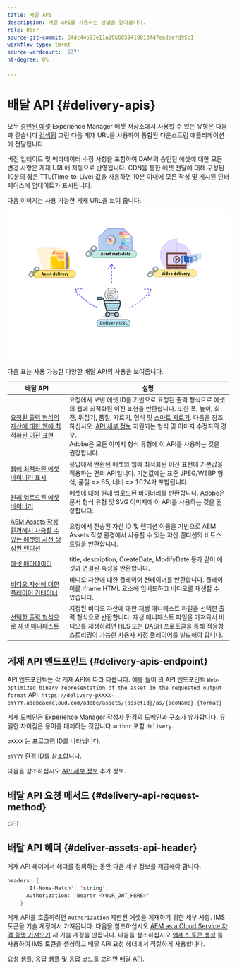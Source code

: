 ```yaml
---
title: 배달 API
description: 배달 API를 사용하는 방법을 알아봅니다.
role: User
source-git-commit: 6fdc44b93e11a20b6859419813fd7eadbefd95c1
workflow-type: tm+mt
source-wordcount: '537'
ht-degree: 0%

---
```


# 배달 API {#delivery-apis}

모두 [승인된 에셋](approve-assets.md) Experience Manager 에셋 저장소에서 사용할 수 있는 유형은 다음과 같습니다 [검색됨](search-assets-api.md) 그런 다음 게재 URL을 사용하여 통합된 다운스트림 애플리케이션에 전달됩니다.

버전 업데이트 및 메타데이터 수정 사항을 포함하여 DAM의 승인된 에셋에 대한 모든 변경 사항은 게재 URL에 자동으로 반영됩니다. CDN을 통한 에셋 전달에 대해 구성된 10분의 짧은 TTL(Time-to-Live) 값을 사용하면 10분 이내에 모든 작성 및 게시된 인터페이스에 업데이트가 표시됩니다.

다음 이미지는 사용 가능한 게재 URL을 보여 줍니다.

![배달 API](assets/delivery-url.png)

다음 표는 사용 가능한 다양한 배달 API의 사용을 보여줍니다.

| 배달 API | 설명 |
|---|---|
| [요청된 출력 형식의 자산에 대한 웹에 최적화된 이진 표현](https://adobe-aem-assets-delivery.redoc.ly/#operation/getAssetSeoFormat) | 요청에서 보낸 에셋 ID를 기반으로 요청된 출력 형식으로 에셋의 웹에 최적화된 이진 표현을 반환합니다. 또한 폭, 높이, 회전, 뒤집기, 품질, 자르기, 형식 및 [스마트 자르기](/help/assets/dynamic-media/image-profiles.md). 다음을 참조하십시오. [API 세부 정보](https://adobe-aem-assets-delivery-experimental.redoc.ly/#operation/getAssetSeoFormat) 지원되는 형식 및 이미지 수정자의 경우.<br>Adobe은 모든 이미지 형식 유형에 이 API를 사용하는 것을 권장합니다. |
| [웹에 최적화된 에셋 바이너리 표시](https://adobe-aem-assets-delivery.redoc.ly/#operation/getAsset) | 응답에서 반환된 에셋의 웹에 최적화된 이진 표현에 기본값을 적용하는 편의 API입니다. 기본값에는 표준 JPEG/WEBP 형식, 품질 => 65, 너비 => 1024가 포함됩니다. |
| [원래 업로드된 에셋 바이너리](https://adobe-aem-assets-delivery.redoc.ly/#operation/getAssetOriginal) | 에셋에 대해 원래 업로드된 바이너리를 반환합니다. Adobe은 문서 형식 유형 및 SVG 이미지에 이 API를 사용하는 것을 권장합니다. |
| [AEM Assets 작성 환경에서 사용할 수 있는 에셋의 사전 생성된 렌디션](https://adobe-aem-assets-delivery.redoc.ly/#operation/getAssetRendition) | 요청에서 전송된 자산 ID 및 렌디션 이름을 기반으로 AEM Assets 작성 환경에서 사용할 수 있는 자산 렌디션의 비트스트림을 반환합니다. |
| [에셋 메타데이터](https://adobe-aem-assets-delivery.redoc.ly/#operation/getAssetMetadata) | title, description, CreateDate, ModifyDate 등과 같이 에셋과 연결된 속성을 반환합니다. |
| [비디오 자산에 대한 플레이어 컨테이너](https://adobe-aem-assets-delivery.redoc.ly/#operation/videoPlayerDelivery) | 비디오 자산에 대한 플레이어 컨테이너를 반환합니다. 플레이어를 iframe HTML 요소에 임베드하고 비디오를 재생할 수 있습니다. |
| [선택한 출력 형식으로 재생 매니페스트](https://adobe-aem-assets-delivery.redoc.ly/#operation/videoManifestDelivery) | 지정된 비디오 자산에 대한 재생 매니페스트 파일을 선택한 출력 형식으로 반환합니다. 재생 매니페스트 파일을 가져와서 비디오를 재생하려면 HLS 또는 DASH 프로토콜을 통해 적응형 스트리밍이 가능한 사용자 지정 플레이어를 빌드해야 합니다. |

## 게재 API 엔드포인트 {#delivery-apis-endpoint}

API 엔드포인트는 각 게재 API에 따라 다릅니다. 예를 들어 의 API 엔드포인트 `Web-optimized binary representation of the asset in the requested output format` API:
`https://delivery-pXXXX-eYYYY.adobeaemcloud.com/adobe/assets/{assetId}/as/{seoName}.{format}`

게재 도메인은 Experience Manager 작성자 환경의 도메인과 구조가 유사합니다. 유일한 차이점은 용어를 대체하는 것입니다 `author` 포함 `delivery`.

`pXXXX` 는 프로그램 ID를 나타냅니다.

`eYYYY` 환경 ID를 참조합니다.

다음을 참조하십시오 [API 세부 정보](https://adobe-aem-assets-delivery.redoc.ly/#tag/Assets) 추가 정보.

## 배달 API 요청 메서드 {#delivery-api-request-method}

GET

## 배달 API 헤더 {#deliver-assets-api-header}

게재 API 헤더에서 헤더를 정의하는 동안 다음 세부 정보를 제공해야 합니다.

```java
headers: {
      'If-None-Match': 'string',
      Authorization: 'Bearer <YOUR_JWT_HERE>'
    }
```

게재 API를 호출하려면 `Authorization` 제한된 에셋을 게재하기 위한 세부 사항. IMS 토큰을 기술 계정에서 가져옵니다. 다음을 참조하십시오 [AEM as a Cloud Service 자격 증명 가져오기](https://experienceleague.adobe.com/docs/experience-manager-cloud-service/content/implementing/developing/generating-access-tokens-for-server-side-apis.html?lang=en#fetch-the-aem-as-a-cloud-service-credentials) 새 기술 계정을 만듭니다. 다음을 참조하십시오 [액세스 토큰 생성](https://experienceleague.adobe.com/docs/experience-manager-cloud-service/content/implementing/developing/generating-access-tokens-for-server-side-apis.html?lang=en#generating-the-access-token) 를 사용하여 IMS 토큰을 생성하고 배달 API 요청 헤더에서 적절하게 사용합니다.


요청 샘플, 응답 샘플 및 응답 코드를 보려면 [배달 API](https://adobe-aem-assets-delivery.redoc.ly/#operation/getAssetSeoFormat).